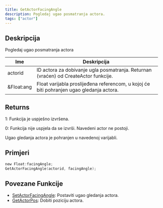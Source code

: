 ```yaml
---
title: GetActorFacingAngle
description: Pogledaj ugao posmatranja actora.
tags: ["actor"]
---
```


<VersionWarn version='SA-MP 0.3.7' />

## Deskripcija

Pogledaj ugao posmatranja actora

| Ime        | Deskripcija                                                                                 |
| ---------- | ------------------------------------------------------------------------------------------- |
| actorid    | ID actora za dobivanje ugla posmatranja. Returnan (vraćen) od CreateActor funkcije.         |
| &Float:ang | Float varijabla proslijeđena referencom, u kojoj će biti pohranjen ugao gledanja actora.   |

## Returns

1: Funkcija je uspješno izvršena.

0: Funkcija nije uspjela da se izvrši. Navedeni actor ne postoji.

Ugao gledanja actora je pohranjen u navedenoj varijabli.

## Primjeri

```c
new Float:facingAngle;
GetActorFacingAngle(actorid, facingAngle);
```

## Povezane Funkcije

- [SetActorFacingAngle](SetActorFacingAngle): Postaviti ugao gledanja actora.
- [GetActorPos](GetActorPos): Dobiti poziciju actora.
